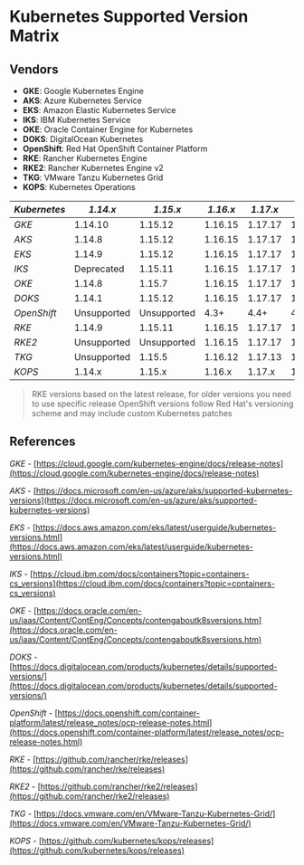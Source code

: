 # Kubernetes Supported Version Matrix

## Vendors
- **GKE**: Google Kubernetes Engine
- **AKS**: Azure Kubernetes Service
- **EKS**: Amazon Elastic Kubernetes Service
- **IKS**: IBM Kubernetes Service
- **OKE**: Oracle Container Engine for Kubernetes
- **DOKS**: DigitalOcean Kubernetes
- **OpenShift**: Red Hat OpenShift Container Platform
- **RKE**: Rancher Kubernetes Engine
- **RKE2**: Rancher Kubernetes Engine v2
- **TKG**: VMware Tanzu Kubernetes Grid
- **KOPS**: Kubernetes Operations

| *Kubernetes* | *1.14.x*   | *1.15.x* | *1.16.x* | *1.17.x* | *1.18.x* | *1.19.x* | *1.20.x* | *1.21.x* | *1.22.x* | *1.23.x* | *1.24.x+ |
|--------------|------------|----------|----------|----------|----------|----------|----------|----------|----------|----------|-----------|
| *GKE*        | 1.14.10    | 1.15.12  | 1.16.15  | 1.17.17  | 1.18.20  | 1.19.16  | 1.20.15  | 1.21.14  | 1.22.17  | 1.23.17  | 1.24+     |
| *AKS*        | 1.14.8     | 1.15.12  | 1.16.15  | 1.17.17  | 1.18.20  | 1.19.16  | 1.20.15  | 1.21.14  | 1.22.17  | 1.23.17  | 1.24+     |
| *EKS*        | 1.14.9     | 1.15.12  | 1.16.15  | 1.17.17  | 1.18.20  | 1.19.16  | 1.20.15  | 1.21.14  | 1.22.17  | 1.23.17  | 1.24+     |
| *IKS*        | Deprecated | 1.15.11  | 1.16.15  | 1.17.17  | 1.18.20  | 1.19.16  | 1.20.15  | 1.21.14  | 1.22.17  | 1.23.17  | 1.24+     |
| *OKE*        | 1.14.8     | 1.15.7   | 1.16.15  | 1.17.17  | 1.18.20  | 1.19.16  | 1.20.15  | 1.21.14  | 1.22.17  | 1.23.17  | 1.24+     |
| *DOKS*       | 1.14.1     | 1.15.12  | 1.16.15  | 1.17.17  | 1.18.20  | 1.19.16  | 1.20.15  | 1.21.14  | 1.22.17  | 1.23.17  | 1.24+     |
| *OpenShift*  | Unsupported| Unsupported| 4.3+     | 4.4+     | 4.5+     | 4.6+     | 4.7+     | 4.8+     | 4.9+     | 4.10+    | 4.11+     |
| *RKE*        | 1.14.9     | 1.15.11  | 1.16.15  | 1.17.17  | 1.18.20  | 1.19.16  | 1.20.15  | 1.21.14  | 1.22.17  | 1.23.17  | 1.24+     |
| *RKE2*       | Unsupported| Unsupported| 1.16.15  | 1.17.17  | 1.18.20  | 1.19.16  | 1.20.15  | 1.21.14  | 1.22.17  | 1.23.17  | 1.24+     |
| *TKG*        | Unsupported| 1.15.5   | 1.16.12  | 1.17.13  | 1.18.15  | 1.19.16  | 1.20.15  | 1.21.14  | 1.22.17  | 1.23.17  | 1.24+     |
| *KOPS*       | 1.14.x     | 1.15.x   | 1.16.x   | 1.17.x   | 1.18.x   | 1.19.x   | 1.20.x   | 1.21.x   | 1.22.x   | 1.23.x   | 1.24+     |

> RKE versions based on the latest release, for older versions you need to use specific release
> OpenShift versions follow Red Hat's versioning scheme and may include custom Kubernetes patches

## References
*GKE* - [https://cloud.google.com/kubernetes-engine/docs/release-notes](https://cloud.google.com/kubernetes-engine/docs/release-notes)

*AKS* - [https://docs.microsoft.com/en-us/azure/aks/supported-kubernetes-versions](https://docs.microsoft.com/en-us/azure/aks/supported-kubernetes-versions)

*EKS* - [https://docs.aws.amazon.com/eks/latest/userguide/kubernetes-versions.html](https://docs.aws.amazon.com/eks/latest/userguide/kubernetes-versions.html)

*IKS* - [https://cloud.ibm.com/docs/containers?topic=containers-cs_versions](https://cloud.ibm.com/docs/containers?topic=containers-cs_versions)

*OKE* - [https://docs.oracle.com/en-us/iaas/Content/ContEng/Concepts/contengaboutk8sversions.htm](https://docs.oracle.com/en-us/iaas/Content/ContEng/Concepts/contengaboutk8sversions.htm)

*DOKS* - [https://docs.digitalocean.com/products/kubernetes/details/supported-versions/](https://docs.digitalocean.com/products/kubernetes/details/supported-versions/)

*OpenShift* - [https://docs.openshift.com/container-platform/latest/release_notes/ocp-release-notes.html](https://docs.openshift.com/container-platform/latest/release_notes/ocp-release-notes.html)

*RKE* - [https://github.com/rancher/rke/releases](https://github.com/rancher/rke/releases)

*RKE2* - [https://github.com/rancher/rke2/releases](https://github.com/rancher/rke2/releases)

*TKG* - [https://docs.vmware.com/en/VMware-Tanzu-Kubernetes-Grid/](https://docs.vmware.com/en/VMware-Tanzu-Kubernetes-Grid/)

*KOPS* - [https://github.com/kubernetes/kops/releases](https://github.com/kubernetes/kops/releases)
